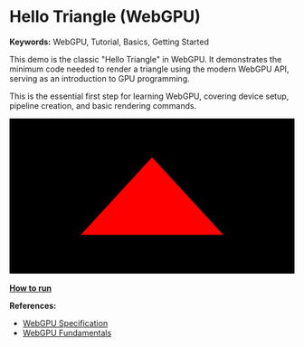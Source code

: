 # Hello Triangle (WebGPU)

**Keywords:** WebGPU, Tutorial, Basics, Getting Started

This demo is the classic "Hello Triangle" in WebGPU. It demonstrates the minimum code needed to render a triangle using the modern WebGPU API, serving as an introduction to GPU programming.

This is the essential first step for learning WebGPU, covering device setup, pipeline creation, and basic rendering commands.

![image](./showcase.jpg)

**[How to run](../how_to_run.md)**

**References:**

* [WebGPU Specification]
* [WebGPU Fundamentals]

[WebGPU Specification]: https://www.w3.org/TR/webgpu/
[WebGPU Fundamentals]: https://webgpufundamentals.org
